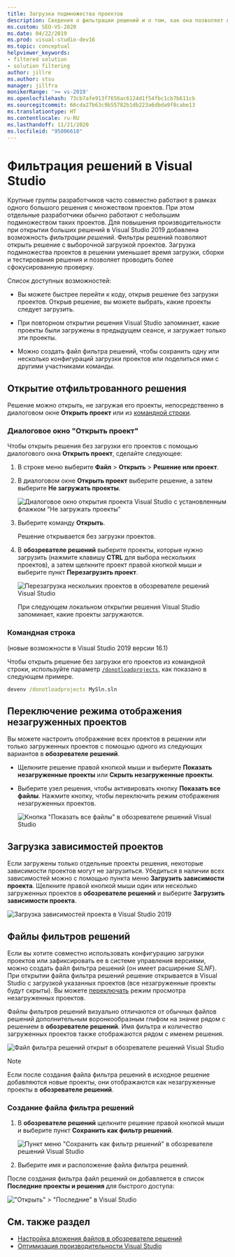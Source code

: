 ```yaml
---
title: Загрузка подмножества проектов
description: Сведения о фильтрации решений и о том, как она позволяет вам быстро загружать подмножество проектов в решение.
ms.custom: SEO-VS-2020
ms.date: 04/22/2019
ms.prod: visual-studio-dev16
ms.topic: conceptual
helpviewer_keywords:
- filtered solution
- solution filtering
author: jillre
ms.author: stsu
manager: jillfra
monikerRange: '>= vs-2019'
ms.openlocfilehash: 73cb7afe913f7656ac6124d1f54fbc1cb7b611cb
ms.sourcegitcommit: 66cda27b63c9b55782b1db223a6dbda9f8cabe13
ms.translationtype: HT
ms.contentlocale: ru-RU
ms.lasthandoff: 11/21/2020
ms.locfileid: "95006618"
---
```

# <a name="filtered-solutions-in-visual-studio"></a>Фильтрация решений в Visual Studio

Крупные группы разработчиков часто совместно работают в рамках одного большого решения с множеством проектов. При этом отдельные разработчики обычно работают с небольшим подмножеством таких проектов. Для повышения производительности при открытии больших решений в Visual Studio 2019 добавлена возможность *фильтрации решений*. Фильтры решений позволяют открыть решение с выборочной загрузкой проектов. Загрузка подмножества проектов в решении уменьшает время загрузки, сборки и тестирования решения и позволяет проводить более сфокусированную проверку.

Список доступных возможностей:

- Вы можете быстрее перейти к коду, открыв решение без загрузки проектов. Открыв решение, вы можете выбрать, какие проекты следует загрузить.

- При повторном открытии решения Visual Studio запоминает, какие проекты были загружены в предыдущем сеансе, и загружает только эти проекты.

- Можно создать файл фильтра решений, чтобы сохранить одну или несколько конфигураций загрузки проектов или поделиться ими с другими участниками команды.

## <a name="open-a-filtered-solution"></a>Открытие отфильтрованного решения

Решение можно открыть, не загружая его проекты, непосредственно в диалоговом окне **Открыть проект** или из [командной строки](#command-line).

### <a name="open-project-dialog"></a>Диалоговое окно "Открыть проект"

Чтобы открыть решения без загрузки его проектов с помощью диалогового окна **Открыть проект**, сделайте следующее:

1. В строке меню выберите **Файл** > **Открыть** > **Решение или проект**.

2. В диалоговом окне **Открыть проект** выберите решение, а затем выберите **Не загружать проекты**.

   ![Диалоговое окно открытия проекта Visual Studio с установленным флажком "Не загружать проекты"](media/filtered-solutions/do-not-load-projects.png)

3. Выберите команду **Открыть**.

   Решение открывается без загрузки проектов.

4. В **обозревателе решений** выберите проекты, которые нужно загрузить (нажмите клавишу **CTRL** для выбора нескольких проектов), а затем щелкните проект правой кнопкой мыши и выберите пункт **Перезагрузить проект**.

   ![Перезагрузка нескольких проектов в обозревателе решений Visual Studio](media/filtered-solutions/reload-project.png)

   При следующем локальном открытии решения Visual Studio запоминает, какие проекты загружаются.

### <a name="command-line"></a>Командная строка

(новые возможности в Visual Studio 2019 версии 16.1)

Чтобы открыть решение без загрузки его проектов из командной строки, используйте параметр [`/donotloadprojects`](../ide/reference/donotloadprojects-devenv-exe.md), как показано в следующем примере.

```cmd
devenv /donotloadprojects MySln.sln
```

## <a name="toggle-unloaded-project-visibility"></a>Переключение режима отображения незагруженных проектов

Вы можете настроить отображение всех проектов в решении или только загруженных проектов с помощью одного из следующих вариантов в **обозревателе решений**.

- Щелкните решение правой кнопкой мыши и выберите **Показать незагруженные проекты** или **Скрыть незагруженные проекты**.

- Выберите узел решения, чтобы активировать кнопку **Показать все файлы**. Нажмите кнопку, чтобы переключить режим отображения незагруженных проектов.

   ![Кнопка "Показать все файлы" в обозревателе решений Visual Studio](media/filtered-solutions/show-all-files.PNG)

## <a name="load-project-dependencies"></a>Загрузка зависимостей проектов

Если загружены только отдельные проекты решения, некоторые зависимости проектов могут не загрузиться. Убедиться в наличии всех зависимостей можно с помощью пункта меню **Загрузить зависимости проекта**. Щелкните правой кнопкой мыши один или несколько загруженных проектов в **обозревателе решений** и выберите **Загрузить зависимости проекта**.

![Загрузка зависимостей проекта в Visual Studio 2019](media/filtered-solutions/load-project-dependencies.png)

## <a name="solution-filter-files"></a>Файлы фильтров решений

Если вы хотите совместно использовать конфигурацию загрузки проектов или зафиксировать ее в системе управления версиями, можно создать файл фильтра решений (он имеет расширение *SLNF*). При открытии файла фильтра решений решение открывается в Visual Studio с загрузкой указанных проектов (все незагруженные проекты будут скрыты). Вы можете [переключать](#toggle-unloaded-project-visibility) режим просмотра незагруженных проектов.

Файлы фильтров решений визуально отличаются от обычных файлов решений дополнительным воронкообразным глифом на значке рядом с решением в **обозревателе решений**. Имя фильтра и количество загруженных проектов также отображаются рядом с именем решения.

![Файл фильтра решений открыт в обозревателе решений Visual Studio](media/filtered-solutions/solution-filter.PNG)

> [!NOTE]
> Если после создания файла фильтра решений в исходное решение добавляются новые проекты, они отображаются как незагруженные проекты в **обозревателе решений**.

### <a name="create-a-solution-filter-file"></a>Создание файла фильтра решений

1. В **обозревателе решений** щелкните решение правой кнопкой мыши и выберите пункт **Сохранить как фильтр решений**.

   ![Пункт меню "Сохранить как фильтр решений" в обозревателе решений Visual Studio](media/filtered-solutions/save-as-solution-filter.png)

2. Выберите имя и расположение файла фильтра решений.

После создания фильтра файл решений он добавляется в список **Последние проекты и решения** для быстрого доступа:

!["Открыть" > "Последние" в Visual Studio](media/filtered-solutions/open-recent.png)

## <a name="see-also"></a>См. также раздел

- [Настройка вложения файлов в обозревателе решений](file-nesting-solution-explorer.md)
- [Оптимизация производительности Visual Studio](optimize-visual-studio-performance.md)

